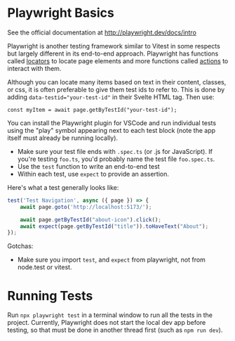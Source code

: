 # Playwright Basics

See the official documentation at http://playwright.dev/docs/intro

Playwright is another testing framework similar to Vitest in some respects but largely different in its end-to-end approach. Playwright has functions called [locators](http://playwright.dev/docs/locators) to locate page elements and more functions called [actions](https://playwright.dev/docs/input) to interact with them.

Although you can locate many items based on text in their content, classes, or css, it is often preferable to give them test ids to refer to. This is done by adding `data-testid="your-test-id"` in their Svelte HTML tag. Then use:

`const myItem = await page.getByTestId("your-test-id");`

You can install the Playwright plugin for VSCode and run individual tests using the "play" symbol appearing next to each test block (note the app itself must already be running locally).

-   Make sure your test file ends with `.spec.ts` (or .js for JavaScript). 
    If you're testing `foo.ts`, you'd probably name the test file `foo.spec.ts`.
-   Use the `test` function to write an end-to-end test
-   Within each test, use `expect` to provide an assertion.

Here's what a test generally looks like:

```js
test('Test Navigation', async ({ page }) => {
    await page.goto('http://localhost:5173/');

    await page.getByTestId("about-icon").click();
    await expect(page.getByTestId("title")).toHaveText("About");
});
```

Gotchas:

-   Make sure you import `test`, and `expect` from playwright, not from node.test or vitest.

# Running Tests

Run `npx playwright test` in a terminal window to run all the tests in the project. Currently, Playwright does not start the local dev app before testing, so that must be done in another thread first (such as `npm run dev`).

